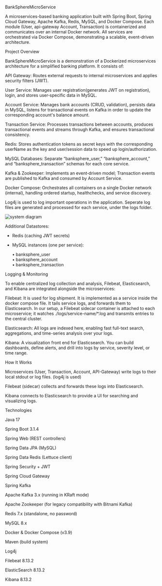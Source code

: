 

BankSphereMicroService


A microservices-based banking application built with Spring Boot, Spring Cloud Gateway, Apache Kafka, Redis, MySQL, and Docker Compose. Each module (User, api-gateway Account, Transaction) is containerized and communicates over an internal Docker network. All services are orchestrated via Docker Compose, demonstrating a scalable, event-driven architecture.

Project Overview

BankSphereMicroService is a demonstration of a Dockerized microservices architecture for a simplified banking platform. It consists of:

  API Gateway: Routes external requests to internal microservices and applies security filters (JWT).

  User Service: Manages user registration(generates JWT on registration), login, and stores user‐specific data in MySQL.

  Account Service: Manages bank accounts (CRUD, validation), persists data in MySQL, listens for transactional events on Kafka in order to update the corresponding account's balance amount.

  Transaction Service: Processes transactions between accounts, produces transactional events and streams through Kafka, and ensures transactional consistency.

  Redis: Stores authentication tokens as secret keys with the corresponding userName as the key and user/session data to speed up login/authorization.

  MySQL Databases: Separate “banksphere_user,” “banksphere_account,” and “banksphere_transaction” schemas for each core service.

  Kafka & Zookeeper: Implements an event‐driven model; Transaction events are published to Kafka and consumed by Account Service.

  Docker Compose: Orchestrates all containers on a single Docker network (internal), handling ordered startup, healthchecks, and service discovery.
  
  Log4j is used to log important operations in the application. Seperate log files are generated and processed for each service, under the logs folder.

![system diagram](https://github.com/user-attachments/assets/fc4032be-5671-4392-acec-8aff0aaaa118)



Additional Datastores:
 - Redis (caching JWT secrets)
 - MySQL instances (one per service):

   • banksphere_user  
    • banksphere_account  
    • banksphere_transaction  

Logging & Monitoring

  To enable centralized log collection and analysis, Filebeat, Elasticsearch, and Kibana are integrated alongside the microservices:

  Filebeat: It is used for log shipment. It is implemented as a service inside the docker compose file. It tails service logs, and forwards them to Elasticsearch. In our setup, a Filebeat sidecar container is attached to each microservice; it watches ./logs/service-name/*.log and transmits entries to the central cluster.

  Elasticsearch: All logs are indexed here, enabling fast full-text search, aggregations, and time-series analysis over your logs.

  Kibana: A visualization front end for Elasticsearch. You can build dashboards, define alerts, and drill into logs by service, severity level, or time range.

How It Works

  Microservices (User, Transaction, Account, API-Gateway) write logs to their local stdout or log files. (log4j is used)

  Filebeat (sidecar) collects and forwards these logs into Elasticsearch.

  Kibana connects to Elasticsearch to provide a UI for searching and visualizing logs.


Technologies

  Java 17

  Spring Boot 3.1.4

  Spring Web (REST controllers)

  Spring Data JPA (MySQL)

  Spring Data Redis (Lettuce client)

  Spring Security + JWT

  Spring Cloud Gateway

  Spring Kafka

  Apache Kafka 3.x (running in KRaft mode)

  Apache Zookeeper (for legacy compatibility with Bitnami Kafka)

  Redis 7.x (standalone, no password)

  MySQL 8.x

  Docker & Docker Compose (v3.9)

  Maven (build system)

  Log4j

  Filebeat 8.13.2

  ElasticSearch 8.13.2

  Kibana 8.13.2
  
  

 
